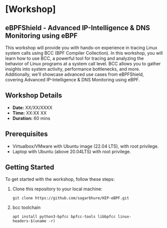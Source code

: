 # [Workshop]
## eBPFShield - Advanced IP-Intelligence & DNS Monitoring using eBPF

This workshop will provide you with hands-on experience in tracing Linux system calls using BCC (BPF Compiler Collection). In this workshop, you will learn how to use BCC, a powerful tool for tracing and analyzing the behavior of Linux programs at a system call level. BCC allows you to gather insights into system activity, performance bottlenecks, and more. Additionally, we'll showcase advanced use cases from eBPFShield, covering Advanced IP-Intelligence & DNS Monitoring using eBPF.
## Workshop Details

- **Date:** XX/XX/XXXX
- **Time:** XX:XX XX
- **Duration:** 60 mins

## Prerequisites

- Virtualbox/VMware with Ubuntu image (22.04 LTS), with root privilege.
- Laptop with Ubuntu (above 20.04LTS) with root privilege.

## Getting Started

To get started with the workshop, follow these steps:

1. Clone this repository to your local machine:

   ```shell
   git clone https://github.com/sagarbhure/HIP-eBPF.git

2. bcc toolchain
     ```shell
   apt install python3-bpfcc bpfcc-tools libbpfcc linux-headers-$(uname -r)

